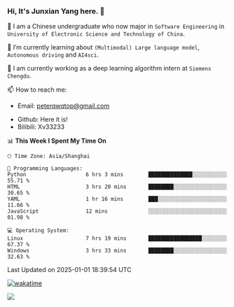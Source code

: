 ### Hi, It's Junxian Yang here. 👋

<!--
**Uestc-Young/Uestc-Young** is a ✨ _special_ ✨ repository because its `README.md` (this file) appears on your GitHub profile.

Here are some ideas to get you started:

- 🔭 I’m currently working on ...
- 🌱 I’m currently learning ...
- 👯 I’m looking to collaborate on ...
- 🤔 I’m looking for help with ...
- 💬 Ask me about ...
- 📫 How to reach me: ...
- 😄 Pronouns: ...
- ⚡ Fun fact: ...
-->
🎉 I am a Chinese undergraduate who now major in `Software Engineering` in `University of Electronic Science and Technology of China`.  
  
🌱 I’m currently learning about `(Multimodal) Large language model`, `Autonomous driving` and `AI4sci`.  

🔭 I am currently working as a deep learning algorithm intern at `Siemens Chengdu`.
  
📫 How to reach me: 
   - Email: peterqwqtop@gmail.com
<!--   - Academic Page: [junxianyanguestc.github.io](https://junxianyanguestc.github.io/)-->
   - Github: Here it is!
   - Bilibili: Xv33233
     
<!--START_SECTION:waka-->
📊 **This Week I Spent My Time On** 

```text
🕑︎ Time Zone: Asia/Shanghai

💬 Programming Languages: 
Python                   6 hrs 3 mins        ██████████████░░░░░░░░░░░   55.71 % 
HTML                     3 hrs 20 mins       ████████░░░░░░░░░░░░░░░░░   30.65 % 
YAML                     1 hr 16 mins        ███░░░░░░░░░░░░░░░░░░░░░░   11.66 % 
JavaScript               12 mins             ░░░░░░░░░░░░░░░░░░░░░░░░░   01.98 % 

💻 Operating System: 
Linux                    7 hrs 19 mins       █████████████████░░░░░░░░   67.37 % 
Windows                  3 hrs 33 mins       ████████░░░░░░░░░░░░░░░░░   32.63 % 
```


 Last Updated on 2025-01-01 18:39:54 UTC
<!--END_SECTION:waka-->
[![wakatime](https://wakatime.com/badge/user/018ec14b-e820-4cd0-9355-392b716a8277.svg)](https://wakatime.com/@018ec14b-e820-4cd0-9355-392b716a8277)

![](https://visitor-badge.glitch.me/badge?page_id=Uestc-Young.readme)
